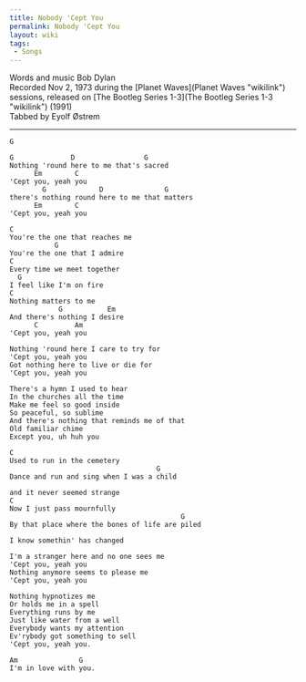 ```yaml
---
title: Nobody 'Cept You
permalink: Nobody 'Cept You
layout: wiki
tags:
 - Songs
---
```


Words and music Bob Dylan  
Recorded Nov 2, 1973 during the [Planet Waves](Planet Waves "wikilink")
sessions, released on [The Bootleg Series
1-3](The Bootleg Series 1-3 "wikilink") (1991)  
Tabbed by Eyolf Østrem

* * * * *

    G

    G              D                 G
    Nothing 'round here to me that's sacred
          Em        C
    'Cept you, yeah you
            G             D               G
    there's nothing round here to me that matters
          Em        C
    'Cept you, yeah you

    C
    You're the one that reaches me
               G
    You're the one that I admire
    C
    Every time we meet together
      G
    I feel like I'm on fire
    C
    Nothing matters to me
                G           Em
    And there's nothing I desire
          C         Am
    'Cept you, yeah you

    Nothing 'round here I care to try for
    'Cept you, yeah you
    Got nothing here to live or die for
    'Cept you, yeah you

    There's a hymn I used to hear
    In the churches all the time
    Make me feel so good inside
    So peaceful, so sublime
    And there's nothing that reminds me of that
    Old familiar chime
    Except you, uh huh you

    C
    Used to run in the cemetery
                                        G
    Dance and run and sing when I was a child

    and it never seemed strange
    C
    Now I just pass mournfully
                                              G
    By that place where the bones of life are piled

    I know somethin' has changed

    I'm a stranger here and no one sees me
    'Cept you, yeah you
    Nothing anymore seems to please me
    'Cept you, yeah you

    Nothing hypnotizes me
    Or holds me in a spell
    Everything runs by me
    Just like water from a well
    Everybody wants my attention
    Ev'rybody got something to sell
    'Cept you, yeah you.

    Am               G
    I'm in love with you.
